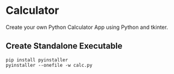 # Calculator
Create your own Python Calculator App using Python and tkinter.

## Create Standalone Executable

```shell
pip install pyinstaller
pyinstaller --onefile -w calc.py
```
